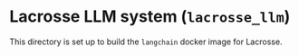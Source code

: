# Lacrosse LLM system (`lacrosse_llm`)

This directory is set up to build the `langchain` docker image for Lacrosse.


